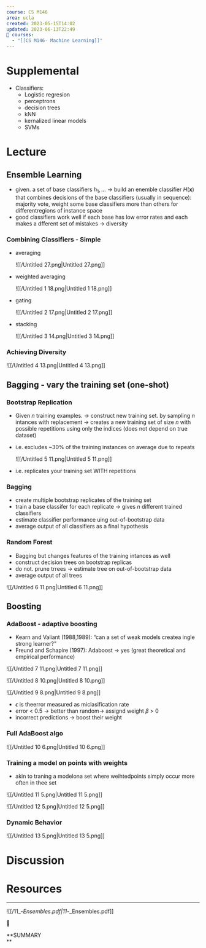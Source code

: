 ```yaml
---
course: CS M146
area: ucla
created: 2023-05-15T14:02
updated: 2023-06-13T22:49
📕 courses:
  - "[[CS M146- Machine Learning]]"
---
```

# Supplemental

- Classifiers:
    - Logistic regresion
    - perceptrons
    - decision trees
    - kNN
    - kernalized linear models
    - SVMs

# Lecture

## Ensemble Learning

- given. a set of base classifiers $h_1,…$﻿ → build an enemble classifier $H(\bm x)$﻿ that combines decisions of the base classifiers (usually in sequence): majority vote, weight some base classifiers more than others for differentregions of instance space
- good classifiers work well if each base has low error rates and each makes a dfferent set of mistakes → diversity

### Combining Classifiers - Simple

- averaging
    
    ![[/Untitled 27.png|Untitled 27.png]]
    
- weighted averaging
    
    ![[/Untitled 1 18.png|Untitled 1 18.png]]
    
- gating
    
    ![[/Untitled 2 17.png|Untitled 2 17.png]]
    
- stacking
    
    ![[/Untitled 3 14.png|Untitled 3 14.png]]
    

### Achieving Diversity

![[/Untitled 4 13.png|Untitled 4 13.png]]

## Bagging - vary the training set (one-shot)

### Bootstrap Replication

- Given $n$﻿ training examples. → construct new training set. by sampling $n$﻿ intances with replacement → creates a new training set of size $n$﻿ with possible repetitions using only the indices (does not depend on true dataset)
- i.e. excludes ~30% of the training instances on average due to repeats
    
    ![[/Untitled 5 11.png|Untitled 5 11.png]]
    
- i.e. replicates your training set WITH repetitions

### Bagging

- create multiple bootstrap replicates of the training set
- train a base classifer for each replicate → gives $n$﻿ different trained classifiers
- estimate classifier performance uing out-of-bootstrap data
- average output of all classifiers as a final hypothesis

### Random Forest

- Bagging but changes features of the training intances as well
- construct decision trees on bootstrap replicas
- do not. prune trrees → estimate tree on out-of-bootstrap data
- average output of all trees

![[/Untitled 6 11.png|Untitled 6 11.png]]

  

## Boosting

### AdaBoost - adaptive boosting

- Kearn and Valiant (1988,1989): “can a set of weak models createa ingle strong learner?”
- Freund and Schapire (1997): Adaboost → yes (great theoretical and empirical performance)

![[/Untitled 7 11.png|Untitled 7 11.png]]

![[/Untitled 8 10.png|Untitled 8 10.png]]

![[/Untitled 9 8.png|Untitled 9 8.png]]

- $\epsilon$﻿ is theerror measured as miclasification rate
- error < 0.5 → better than random→ assignd weight $\beta$﻿ > 0
- incorrect predictions → boost their weight

  

### Full AdaBoost algo

![[/Untitled 10 6.png|Untitled 10 6.png]]

### Training a model on points with weights

- akin to traning a modelona set where weihtedpoints simply occur more often in thee set

![[/Untitled 11 5.png|Untitled 11 5.png]]

![[/Untitled 12 5.png|Untitled 12 5.png]]

### Dynamic Behavior

![[/Untitled 13 5.png|Untitled 13 5.png]]

# Discussion

  

# Resources

---

![[/11_-_Ensembles.pdf|11_-_Ensembles.pdf]]

📌

**SUMMARY  
**